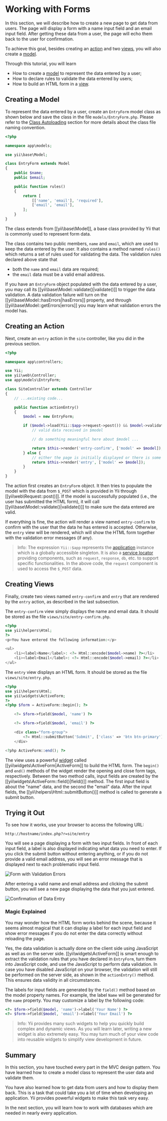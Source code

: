 Working with Forms
==================

In this section, we will describe how to create a new page to get data from users.
The page will display a form with a name input field and an email input field.
After getting these data from a user, the page will echo them back to the user for confirmation.

To achieve this goal, besides creating an [action](structure-controllers.md) and
two [views](structure-views.md), you will also create a [model](structure-models.md).

Through this tutorial, you will learn

* How to create a [model](structure-models.md) to represent the data entered by a user;
* How to declare rules to validate the data entered by users;
* How to build an HTML form in a [view](structure-views.md).


Creating a Model <a name="creating-model"></a>
----------------

To represent the data entered by a user, create an `EntryForm` model class as shown below and
save the class in the file `models/EntryForm.php`. Please refer to the [Class Autoloading](concept-autoloading.md)
section for more details about the class file naming convention.

```php
<?php

namespace app\models;

use yii\base\Model;

class EntryForm extends Model
{
    public $name;
    public $email;

    public function rules()
    {
        return [
            [['name', 'email'], 'required'],
            ['email', 'email'],
        ];
    }
}
```

The class extends from [[yii\base\Model]], a base class provided by Yii that is commonly used to
represent form data.

The class contains two public members, `name` and `email`, which are used to keep
the data entered by the user. It also contains a method named `rules()` which returns a set
of rules used for validating the data. The validation rules declared above state that

* both the `name` and `email` data are required;
* the `email` data must be a valid email address.

If you have an `EntryForm` object populated with the data entered by a user, you may call
its [[yii\base\Model::validate()|validate()]] to trigger the data validation. A data validation
failure will turn on the [[yii\base\Model::hasErrors|hasErrors]] property, and through
[[yii\base\Model::getErrors|errors]] you may learn what validation errors the model has.


Creating an Action <a name="creating-action"></a>
------------------

Next, create an `entry` action in the `site` controller, like you did in the previous section.

```php
<?php

namespace app\controllers;

use Yii;
use yii\web\Controller;
use app\models\EntryForm;

class SiteController extends Controller
{
    // ...existing code...

    public function actionEntry()
    {
        $model = new EntryForm;

        if ($model->load(Yii::$app->request->post()) && $model->validate()) {
            // valid data received in $model

            // do something meaningful here about $model ...

            return $this->render('entry-confirm', ['model' => $model]);
        } else {
            // either the page is initially displayed or there is some validation error
            return $this->render('entry', ['model' => $model]);
        }
    }
}
```

The action first creates an `EntryForm` object. It then tries to populate the model
with the data from `$_POST` which is provided in Yii through [[yii\web\Request::post()]].
If the model is successfully populated (i.e., the user has submitted the HTML form),
it will call [[yii\base\Model::validate()|validate()]] to make sure the data entered
are valid.

If everything is fine, the action will render a view named `entry-confirm` to confirm
with the user that the data he has entered is accepted. Otherwise, the `entry` view will
be rendered, which will show the HTML form together with the validation error messages (if any).

> Info: The expression `Yii::$app` represents the [application](structure-applications.md) instance
  which is a globally accessible singleton. It is also a [service locator](concept-service-locator.md)
  providing components, such as `request`, `response`, `db`, etc. to support specific functionalities.
  In the above code, the `request` component is used to access the `$_POST` data.


Creating Views <a name="creating-views"></a>
--------------

Finally, create two views named `entry-confirm` and `entry` that are rendered by the `entry` action,
as described in the last subsection.

The `entry-confirm` view simply displays the name and email data. It should be stored as the file `views/site/entry-confirm.php`.

```php
<?php
use yii\helpers\Html;
?>
<p>You have entered the following information:</p>

<ul>
    <li><label>Name</label>: <?= Html::encode($model->name) ?></li>
    <li><label>Email</label>: <?= Html::encode($model->email) ?></li>
</ul>
```

The `entry` view displays an HTML form. It should be stored as the file `views/site/entry.php`.

```php
<?php
use yii\helpers\Html;
use yii\widgets\ActiveForm;
?>
<?php $form = ActiveForm::begin(); ?>

    <?= $form->field($model, 'name') ?>

    <?= $form->field($model, 'email') ?>

    <div class="form-group">
        <?= Html::submitButton('Submit', ['class' => 'btn btn-primary']) ?>
    </div>

<?php ActiveForm::end(); ?>
```

The view uses a powerful [widget](structure-widgets.md) called [[yii\widgets\ActiveForm|ActiveForm]] to
build the HTML form. The `begin()` and `end()` methods of the widget render the opening and close
form tags, respectively. Between the two method calls, input fields are created by the
[[yii\widgets\ActiveForm::field()|field()]] method. The first input field is about the "name" data,
and the second the "email" data. After the input fields, the [[yii\helpers\Html::submitButton()]] method
is called to generate a submit button.


Trying it Out <a name="trying-it-out"></a>
-------------

To see how it works, use your browser to access the following URL:

```
http://hostname/index.php?r=site/entry
```

You will see a page displaying a form with two input fields. In front of each input field, a label
is also displayed indicating what data you need to enter. If you click the submit button without
entering anything, or if you do not provide a valid email address, you will see an error message that
is displayed next to each problematic input field.

![Form with Validation Errors](images/start-form-validation.png)

After entering a valid name and email address and clicking the submit button, you will see a new page
displaying the data that you just entered.

![Confirmation of Data Entry](images/start-entry-confirmation.png)



### Magic Explained <a name="magic-explained"></a>

You may wonder how the HTML form works behind the scene, because it seems almost magical that it can
display a label for each input field and show error messages if you do not enter the data correctly
without reloading the page.

Yes, the data validation is actually done on the client side using JavaScript as well as on the server side.
[[yii\widgets\ActiveForm]] is smart enough to extract the validation rules that you have declared in `EntryForm`,
turn them into JavaScript code, and use the JavaScript to perform data validation. In case you have disabled
JavaScript on your browser, the validation will still be performed on the server side, as shown in
the `actionEntry()` method. This ensures data validity in all circumstances.

The labels for input fields are generated by the `field()` method based on the model property names.
For example, the label `Name` will be generated for the `name` property. You may customize a label by
the following code:

```php
<?= $form->field($model, 'name')->label('Your Name') ?>
<?= $form->field($model, 'email')->label('Your Email') ?>
```

> Info: Yii provides many such widgets to help you quickly build complex and dynamic views.
  As you will learn later, writing a new widget is also extremely easy. You may turn much of your
  view code into reusable widgets to simplify view development in future.


Summary <a name="summary"></a>
-------

In this section, you have touched every part in the MVC design pattern. You have learned how
to create a model class to represent the user data and validate them.

You have also learned how to get data from users and how to display them back. This is a task that
could take you a lot of time when developing an application. Yii provides powerful widgets
to make this task very easy.

In the next section, you will learn how to work with databases which are needed in nearly every application.
